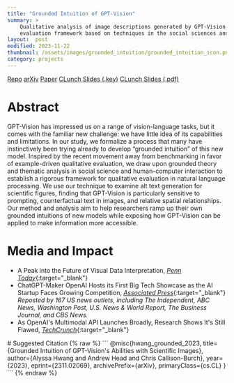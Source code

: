 ```yaml
---
title: "Grounded Intuition of GPT-Vision"
summary: >
    Qualitative analysis of image descriptions generated by GPT-Vision and new 
    evaluation framework based on techniques in the social sciences and HCI.
layout:  post
modified: 2023-11-22
thumbnail: /assets/images/grounded_intuition/grounded_intuition_icon.png
category: projects
---
```

<style>
.responsive-wrap iframe{ max-width: 100%; aspect-ratio: 16 / 9; }
</style>

<a href="https://github.com/ahwang16/grounded-intuition-gpt-vision" class="button github darkbg" target="_blank" rel="noopener noreferrer">Repo</a>
<a href="https://arxiv.org/abs/2311.02069" class="button arxiv darkbg" target="_blank" rel="noopener noreferrer">arXiv</a>
<a href="https://arxiv.org/pdf/2311.02069.pdf" class="button pdf lightbg" target="_blank" rel="noopener noreferrer">Paper</a>
<a href="/assets/files/project_resources/Grounded_Intuition_CLunch_Final.key" class="button keynote lightbg">CLunch Slides (.key)</a>
<a href="/assets/files/project_resources/Grounded_Intuition_CLunch_Final.pdf" class="button pdf lightbg" target="_blank" rel="noopener noreferrer">CLunch Slides (.pdf)</a>

# Abstract
GPT-Vision has impressed us on a range of vision-language tasks, but it comes with the familiar new challenge: we have little idea of its capabilities and limitations. In our study, we formalize a process that many have instinctively been trying already to develop “grounded intuition” of this new model. Inspired by the recent movement away from benchmarking in favor of example-driven qualitative evaluation, we draw upon grounded theory and thematic analysis in social science and human-computer interaction to establish a rigorous framework for qualitative evaluation in natural language processing. We use our technique to examine alt text generation for scientific figures, finding that GPT-Vision is particularly sensitive to prompting, counterfactual text in images, and relative spatial relationships. Our method and analysis aim to help researchers ramp up their own grounded intuitions of new models while exposing how GPT-Vision can be applied to make information more accessible.

<!-- ![Grounded Intuition of GPT-Vision's Abilities with Scientific Papers](/assets/images/grounded_intuition/grounded_intuition_github.png) -->

# Media and Impact
- A Peak into the Future of Visual Data Interpretation, [*Penn Today*](https://penntoday.upenn.edu/news/peek-future-visual-data-interpretation){:target="_blank"}
- ChatGPT-Maker OpenAI Hosts its First Big Tech Showcase as the AI Startup Faces Growing Competition, [*Associated Press*](https://apnews.com/article/chatgpt-openai-tech-showcase-da850be425aaa269e2915e9e0b1c726a){:target="_blank"}  
*Reposted by 167 US news outlets, including The Independent, ABC News, Washington Post, U.S. News & World Report, The Business Journal, and CBS News.*
- As OpenAI's Multimodal API Launches Broadly, Research Shows It's Still Flawed, [*TechCrunch*](https://techcrunch.com/2023/11/06/openai-gpt-4-with-vision-release-research-flaws/){:target="_blank"}

<!-- # Paper Viewer
*If the PDF viewer does not appear, you may need to refresh or check Resources above.*

<iframe src="https://docs.google.com/viewer?url=https://arxiv.org/pdf/2311.02069.pdf&embedded=true" title="Grounded Intuition of GPT-Vision's Abilities with Scientific Images" style="width:100%; height:100vh;" frameborder="0"></iframe> -->

<div markdown="1">
# Suggested Citation
{% raw %}
```
@misc{hwang_grounded_2023,
      title={Grounded Intuition of GPT-Vision's Abilities with Scientific Images}, 
      author={Alyssa Hwang and Andrew Head and Chris Callison-Burch},
      year={2023},
      eprint={2311.02069},
      archivePrefix={arXiv},
      primaryClass={cs.CL}
}
```
{% endraw %}
</div>